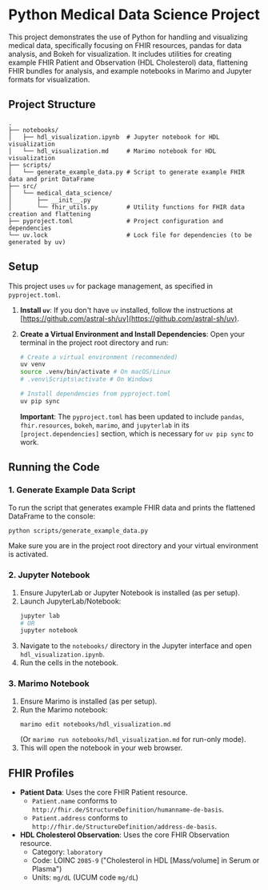 # Python Medical Data Science Project

This project demonstrates the use of Python for handling and visualizing medical data, specifically focusing on FHIR resources, pandas for data analysis, and Bokeh for visualization. It includes utilities for creating example FHIR Patient and Observation (HDL Cholesterol) data, flattening FHIR bundles for analysis, and example notebooks in Marimo and Jupyter formats for visualization.

## Project Structure

```
.
├── notebooks/
│   ├── hdl_visualization.ipynb  # Jupyter notebook for HDL visualization
│   └── hdl_visualization.md     # Marimo notebook for HDL visualization
├── scripts/
│   └── generate_example_data.py # Script to generate example FHIR data and print DataFrame
├── src/
│   └── medical_data_science/
│       ├── __init__.py
│       └── fhir_utils.py        # Utility functions for FHIR data creation and flattening
├── pyproject.toml               # Project configuration and dependencies
└── uv.lock                      # Lock file for dependencies (to be generated by uv)
```

## Setup

This project uses `uv` for package management, as specified in `pyproject.toml`.

1.  **Install `uv`**:
    If you don't have `uv` installed, follow the instructions at [https://github.com/astral-sh/uv](https://github.com/astral-sh/uv).

2.  **Create a Virtual Environment and Install Dependencies**:
    Open your terminal in the project root directory and run:
    ```bash
    # Create a virtual environment (recommended)
    uv venv
    source .venv/bin/activate # On macOS/Linux
    # .venv\Scripts\activate # On Windows

    # Install dependencies from pyproject.toml
    uv pip sync
    ```

    **Important**: The `pyproject.toml` has been updated to include `pandas`, `fhir.resources`, `bokeh`, `marimo`, and `jupyterlab` in its `[project.dependencies]` section, which is necessary for `uv pip sync` to work.

## Running the Code

### 1. Generate Example Data Script

To run the script that generates example FHIR data and prints the flattened DataFrame to the console:

```bash
python scripts/generate_example_data.py
```
Make sure you are in the project root directory and your virtual environment is activated.

### 2. Jupyter Notebook

1.  Ensure JupyterLab or Jupyter Notebook is installed (as per setup).
2.  Launch JupyterLab/Notebook:
    ```bash
    jupyter lab
    # OR
    jupyter notebook
    ```
3.  Navigate to the `notebooks/` directory in the Jupyter interface and open `hdl_visualization.ipynb`.
4.  Run the cells in the notebook.

### 3. Marimo Notebook

1.  Ensure Marimo is installed (as per setup).
2.  Run the Marimo notebook:
    ```bash
    marimo edit notebooks/hdl_visualization.md
    ```
    (Or `marimo run notebooks/hdl_visualization.md` for run-only mode).
3.  This will open the notebook in your web browser.

## FHIR Profiles

*   **Patient Data**: Uses the core FHIR Patient resource.
    *   `Patient.name` conforms to `http://fhir.de/StructureDefinition/humanname-de-basis`.
    *   `Patient.address` conforms to `http://fhir.de/StructureDefinition/address-de-basis`.
*   **HDL Cholesterol Observation**: Uses the core FHIR Observation resource.
    *   Category: `laboratory`
    *   Code: LOINC `2085-9` ("Cholesterol in HDL [Mass/volume] in Serum or Plasma")
    *   Units: `mg/dL` (UCUM code `mg/dL`)
```
